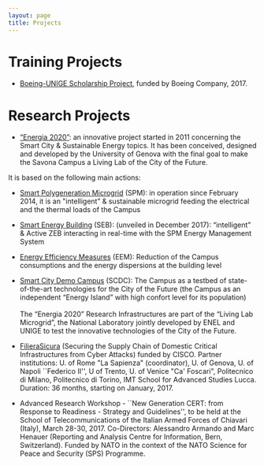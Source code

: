 ```yaml
--- 
layout: page
title: Projects
---
```


# Training Projects

- [Boeing-UNIGE Scholarship Project](http://csec.it/events/boeing-ctf/index), funded by Boeing Company, 2017.

# Research Projects

- [“Energia 2020”](http://www.energia2020.unige.it/en/home/): an innovative project started in 2011 concerning the Smart City & Sustainable Energy topics. It has been conceived, designed and developed by the University of Genova with the final goal to make the Savona Campus a Living Lab of the City of the Future.

It is based on the following main actions:
   - [Smart Polygeneration Microgrid](http://www.energia2020.unige.it/en/spm/) (SPM): in operation since February 2014, it is an "intelligent” & sustainable microgrid feeding the electrical and the thermal loads of the Campus
   - [Smart Energy Building](http://www.energia2020.unige.it/en/la-sustainable-energy-building-seb/) (SEB): (unveiled in December 2017): “intelligent” & Active ZEB interacting in real-time with the SPM Energy Management System
   - [Energy Efficiency Measures](http://www.energia2020.unige.it/en/eem/) (EEM): Reduction of the Campus consumptions and the energy dispersions at the building level 
   - [Smart City Demo Campus](http://www.energia2020.unige.it/en/smart-city-demo-campus/) (SCDC): The Campus as a testbed of state-of-the-art technologies for the City of the Future (the Campus as an independent “Energy Island” with high confort level for its population)<br/><br/>
The “Energia 2020” Research Infrastructures are part of the “Living Lab Microgrid”, the National Laboratory jointly developed by  ENEL and UNIGE to test the innovative technologies of the City of the Future.


- [FilieraSicura](http://www.filierasicura.it) (Securing the Supply Chain of Domestic Critical Infrastructures from Cyber Attacks) funded by CISCO.  Partner institutions: U. of Rome "La Sapienza" (coordinator), U. of Genova, U. of Napoli ``Federico II'', U of Trento, U. of Venice "Ca' Foscari", Politecnico di Milano, Politecnico di Torino, IMT School for Advanced Studies Lucca. Duration: 36 months, starting on January, 2017.

- Advanced Research Workshop - ``New Generation CERT: from Response to Readiness - Strategy and Guidelines'', to be held at the School of Telecommunications of the Italian Armed Forces of Chiavari (Italy), March 28-30, 2017. Co-Directors: Alessandro Armando and Marc Henauer (Reporting and Analysis Centre for Information, Bern, Switzerland). Funded by NATO in the context of the NATO Science for Peace and Security (SPS) Programme. 

